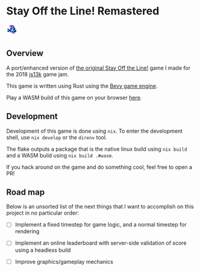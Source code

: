 # Stay Off the Line! Remastered

![](assets/sprites/player/fish1.png)

## Overview

A port/enhanced version of [the original Stay Off the Line!](https://github.com/nhaney/stayOffTheLine) game
I made for the 2018 [js13k](https://js13kgames.com/) game jam.

This game is written using Rust using the [Bevy game engine](https://github.com/bevyengine/bevy).

Play a WASM build of this game on your browser [here](https://nigelhaney.com/fish-game).

## Development

Development of this game is done using `nix`. To enter the development shell, use `nix develop` or the `direnv` tool.

The flake outputs a package that is the native linux build using `nix build` and a WASM build using `nix build .#wasm`.

If you hack around on the game and do something cool, feel free to open a PR!

## Road map

Below is an unsorted list of the next things that I want to accomplish on this project in no particular order:

- [ ] Implement a fixed timestep for game logic, and a normal timestep for rendering
- [ ] Implement an online leaderboard with server-side validation of score using a headless build
- [ ] Improve graphics/gameplay mechanics


